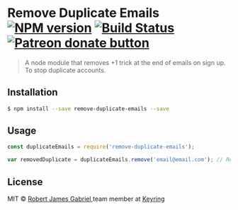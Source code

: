 # Remove Duplicate Emails [![NPM version][npm-image]][npm-url] [![Build Status][travis-image]][travis-url]  <span class="badge-patreon"><a href="https://www.patreon.com/robertjgabriel" title="Donate to this project using Patreon"><img src="https://img.shields.io/badge/patreon-donate-yellow.svg" alt="Patreon donate button" /></a></span>
> A node module that removes +1 trick at the end of emails on sign up. To stop duplicate accounts.

## Installation

```sh
$ npm install --save remove-duplicate-emails --save
```

## Usage

```js
const duplicateEmails = require('remove-duplicate-emails');

var removedDuplicate = duplicateEmails.remove('email@email.com'); // Returns ruAfMk

```
## License

MIT © [Robert James Gabriel](https://www.robertgabriel.ninja),team member at [Keyring](https://joinkeyring.com)

[npm-image]: https://badge.fury.io/js/remove-duplicate-emails.svg
[npm-url]: https://npmjs.org/package/remove-duplicate-emails
[travis-image]: https://travis-ci.org/RobertJGabriel/remove-duplicate-emails.svg?branch=master
[travis-url]: https://travis-ci.org/RobertJGabriel/remove-duplicate-emails
[daviddm-image]: https://david-dm.org/RobertJGabriel/remove-duplicate-emails.svg?theme=shields.io
[daviddm-url]: https://david-dm.org/RobertJGabriel/remove-duplicate-emails
